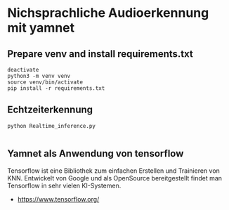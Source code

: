 # Nichsprachliche Audioerkennung mit yamnet


## Prepare venv and install requirements.txt
```
deactivate
python3 -m venv venv
source venv/bin/activate
pip install -r requirements.txt

```

## Echtzeiterkennung


```
python Realtime_inference.py


```


## Yamnet als Anwendung von tensorflow

Tensorflow ist eine Bibliothek zum einfachen Erstellen und Trainieren von KNN. Entwickelt von Google und als OpenSource bereitgestellt findet
man Tensorflow in sehr vielen KI-Systemen.

- https://www.tensorflow.org/

